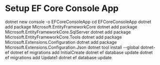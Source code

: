 # Setup EF Core Console App
dotnet new console -o EFCoreConsoleApp
cd EFCoreConsoleApp
dotnet add package Microsoft.EntityFrameworkCore
dotnet add package Microsoft.EntityFrameworkCore.SqlServer
dotnet add package Microsoft.EntityFrameworkCore.Tools
dotnet add package Microsoft.Extensions.Configuration
dotnet add package Microsoft.Extensions.Configuration.Json
dotnet tool install --global dotnet-ef
dotnet ef migrations add InitialCreate
dotnet ef database update
dotnet ef migrations add Update1
dotnet ef database update